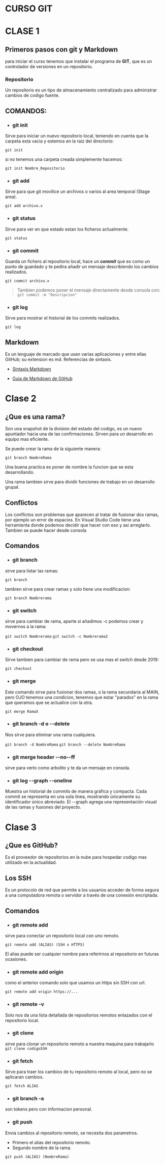 # CURSO GIT
# CLASE 1
## Primeros pasos con git y Markdown
para iniciar el curso tenemos que instalar el programa de **GIT**, que es un controlador de versiones en un repositorio.
### Repositorio
Un repositorio es un tipo de almacenamiento centralizado para administrar cambios de codigo fuente.
## COMANDOS:
- ### git init
Sirve para iniciar un nuevo repositorio local, teniendo en cuenta que la carpeta esta vacia y estemos en la raiz del directorio:

`git init`

si no tenemos una carpeta creada simplemente hacemos:

`git init Nombre_Repositorio`
- ### git add
Sirve para que git movilice un archivos o varios al area temporal (Stage area).

`git add archivo.x`
- ### git status
Sirve para ver en que estado estan los ficheros actualmente.

`git status`
- ### git commit
Guarda un fichero al repositorio local, hace un ***commit*** que es como un punto de guardado y te pedira añadir un mensaje describiendo los cambios realizados.

`git commit archivo.x`

>Tambien podemos poner el mensaje directamente desde consola con:  
`git commit -m "Descripcion"`
- ### git log
Sirve para mostrar el historial de los commits realizados.

`git log`
## Markdown
Es un lenguaje de marcado que usan varias aplicaciones y entre ellas GitHub; su extension es md. Referencias de sintaxis.
- [Sintaxis Markdown](https://tutorialmarkdown.com/sintaxis)

- [Guia de Markdown de GitHub](https://docs.github.com/es/get-started/writing-on-github/getting-started-with-writing-and-formatting-on-github/basic-writing-and-formatting-syntax)
# Clase 2
## ¿Que es una rama?
Son una snapshot de la division del estado del codigo, es un nuevo apuntador hacia una de las confirmaciones. Sirven para un desarrollo en equipo mas eficiente.

Se puede crear la rama de la siguiente manera: 

`git branch NombreRama`

Una buena practica es poner de nombre la funcion que se esta desarrollando.

Una rama tambien sirve para dividir funciones de trabajo en un desarrollo grupal.
## Conflictos
Los conflictos son problemas que aparecen al tratar de fusionar dos ramas, por ejemplo un error de espacios. En Visual Studio Code tiene una herramienta donde podemos decidir que hacer con eso y asi arreglarlo. Tambien se puede hacer desde consola

## Comandos
- ### git branch
sirve para listar las ramas:

`git branch`

tambien sirve para crear ramas y solo tiene una modificacion:

`git branch Nombrerama`

- ### git switch
sirve para cambiar de rama, aparte si añadimos -c podemos crear y movernos a la rama: 

`git switch Nombrerama`
`git switch -c Nombrerama2`

- ### git checkout
Sirve tambien para cambiar de rama pero se usa mas el switch desde 2019:

`git checkout`

- ### git merge
Este comando sirve para fusionar dos ramas, o la rama secundaria al MAIN, pero OJO tenemos una condicion, tenemos que estar "parados" en la rama que queramos que se actualice con la otra.

`git merge RamaX`

- ### git branch -d o --delete
Nos sirve para eliminar una rama cualquiera.

`git branch -d NombreRama`
`git branch --delete NombreRama`

- ### git merge header --no--ff
sirve para verlo como arbolito y te da un mensaje en consola.

- ### git log --graph --oneline

Muestra un historial de commits de manera gráfica y compacta. Cada commit se representa en una sola línea, mostrando únicamente su identificador único abreviado. El --graph agrega una representación visual de las ramas y fusiones del proyecto.

# Clase 3
## ¿Que es GitHub?
Es el proveedor de repositorios en la nube para hospedar codigo mas utilizado en la actualidad.

## Los SSH
Es un protocolo de red que permite a los usuarios acceder de forma segura a una computadora remota o servidor a través de una conexión encriptada. 

## Comandos
- ### git remote add
sirve para conectar un repositorio local con uno remoto.

`git remote add (ALIAS) (SSH o HTTPS)`

El alias puede ser cualquier nombre para referirnos al repositorio en futuras ocasiones.

- ### git remote add origin
como el anterior comando solo que usamos un https sin SSH con url.

`git remote add origin https://...`
- ### git remote -v
Solo nos da una lista detallada de repositorios remotos enlazados con el repositorio local.

- ### git clone
sirve para clonar un repositorio remoto a nuestra maquina para trabajarlo
`git clone codigoSSH`

- ### git fetch
Sirve para traer los cambios de tu repositorio remoto al local, pero no se aplicaran cambios. 

`git fetch ALIAS`
- ### git branch -a
son tokens pero con informacion personal.

- ### git push
Envia cambios al repositorio remoto, se necesita dos parametros.

- Primero el alias del repositorio remoto.
- Segundo nombre de la rama.

`git push (ALIAS) (NombreRama)`
